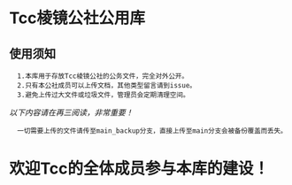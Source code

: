 # Tcc棱镜公社公用库

## 使用须知
```
  1.本库用于存放Tcc棱镜公社的公务文件，完全对外公开。
  2.只有本公社成员可以上传文档，其他类型留言请到issue。
  3.避免上传过大文件或垃圾文件，管理员会定期清理空间。
```

*以下内容请在再三阅读，非常重要！*
```
  一切需要上传的文件请传至main_backup分支，直接上传至main分支会被备份覆盖而丢失。
```

# 欢迎Tcc的全体成员参与本库的建设！
